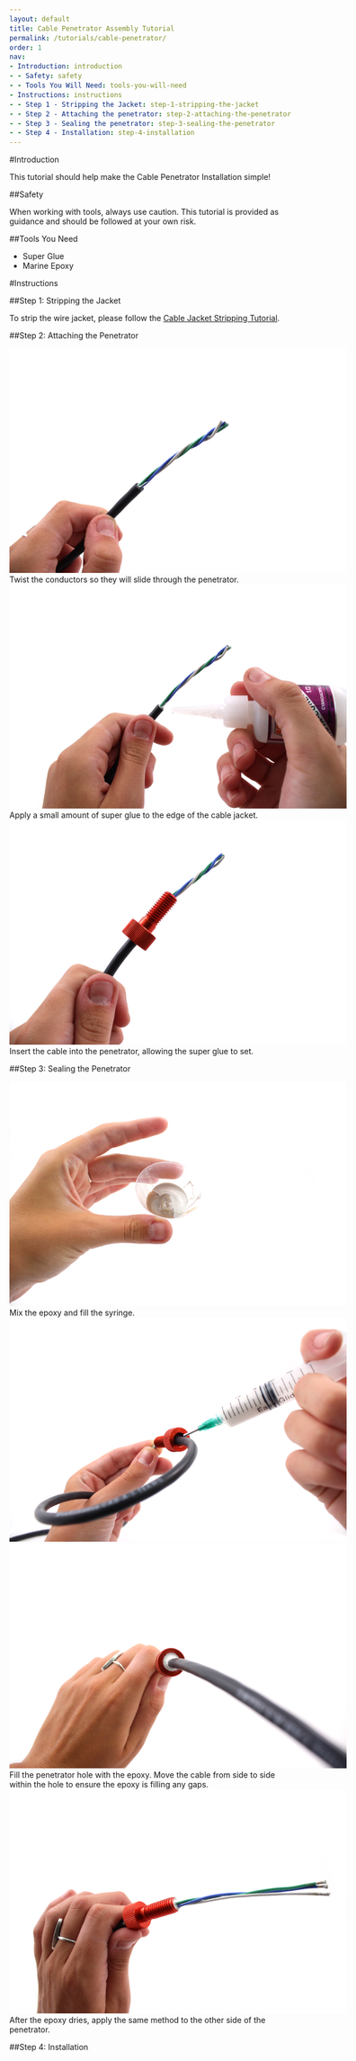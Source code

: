 ```yaml
---
layout: default
title: Cable Penetrator Assembly Tutorial
permalink: /tutorials/cable-penetrator/
order: 1
nav:
- Introduction: introduction
- - Safety: safety
- - Tools You Will Need: tools-you-will-need
- Instructions: instructions
- - Step 1 - Stripping the Jacket: step-1-stripping-the-jacket
- - Step 2 - Attaching the penetrator: step-2-attaching-the-penetrator
- - Step 3 - Sealing the penetrator: step-3-sealing-the-penetrator
- - Step 4 - Installation: step-4-installation
---
```


#Introduction

This tutorial should help make the Cable Penetrator Installation simple!

##Safety

<i class="fa fa-exclamation-triangle fa-fw fa-2x text-warning"></i> When working with tools, always use caution. This tutorial is provided as guidance and should be followed at your own risk.

##Tools You Need

* Super Glue
* Marine Epoxy


#Instructions

##Step 1: Stripping the Jacket

To strip the wire jacket, please follow the [Cable Jacket Stripping Tutorial](/tutorials/cable-stripping/).

##Step 2: Attaching the Penetrator

<img src="/assets/images/tutorials/cable-penetrator/step-1.png" class="img-responsive" style="max-width:600px" />
Twist the conductors so they will slide through the penetrator.

<img src="/assets/images/tutorials/cable-penetrator/step-2.png" class="img-responsive" style="max-width:600px" />
Apply a small amount of super glue to the edge of the cable jacket. 

<img src="/assets/images/tutorials/cable-penetrator/step-3.png" class="img-responsive" style="max-width:600px" />
Insert the cable into the penetrator, allowing the super glue to set.  


##Step 3: Sealing the Penetrator

<img src="/assets/images/tutorials/cable-penetrator/step-4.png" class="img-responsive" style="max-width:600px" />
Mix the epoxy and fill the syringe. 

<img src="/assets/images/tutorials/cable-penetrator/step-5.png" class="img-responsive" style="max-width:600px" />
<img src="/assets/images/tutorials/cable-penetrator/step-6.png" class="img-responsive" style="max-width:600px" />
Fill the penetrator hole with the epoxy. Move the cable from side to side within the hole to ensure the epoxy is filling any gaps. 

<img src="/assets/images/tutorials/cable-penetrator/step-7.png" class="img-responsive" style="max-width:600px" />
After the epoxy dries, apply the same method to the other side of the penetrator. 



##Step 4: Installation